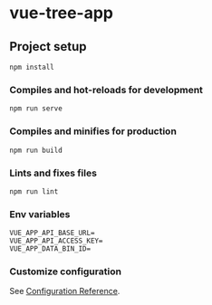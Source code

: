 # vue-tree-app

## Project setup

```
npm install
```

### Compiles and hot-reloads for development

```
npm run serve
```

### Compiles and minifies for production

```
npm run build
```

### Lints and fixes files

```
npm run lint
```

### Env variables

```
VUE_APP_API_BASE_URL=
VUE_APP_API_ACCESS_KEY=
VUE_APP_DATA_BIN_ID=
```

### Customize configuration

See [Configuration Reference](https://cli.vuejs.org/config/).
